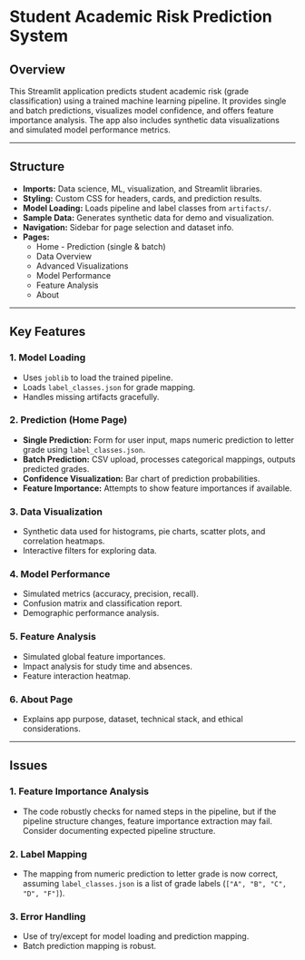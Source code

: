 # Student Academic Risk Prediction System

## Overview

This Streamlit application predicts student academic risk (grade classification) using a trained machine learning pipeline. It provides single and batch predictions, visualizes model confidence, and offers feature importance analysis. The app also includes synthetic data visualizations and simulated model performance metrics.

---

## Structure

- **Imports:** Data science, ML, visualization, and Streamlit libraries.
- **Styling:** Custom CSS for headers, cards, and prediction results.
- **Model Loading:** Loads pipeline and label classes from `artifacts/`.
- **Sample Data:** Generates synthetic data for demo and visualization.
- **Navigation:** Sidebar for page selection and dataset info.
- **Pages:**
  - Home - Prediction (single & batch)
  - Data Overview
  - Advanced Visualizations
  - Model Performance
  - Feature Analysis
  - About

---

## Key Features

### 1. Model Loading

- Uses `joblib` to load the trained pipeline.
- Loads `label_classes.json` for grade mapping.
- Handles missing artifacts gracefully.

### 2. Prediction (Home Page)

- **Single Prediction:** Form for user input, maps numeric prediction to letter grade using `label_classes.json`.
- **Batch Prediction:** CSV upload, processes categorical mappings, outputs predicted grades.
- **Confidence Visualization:** Bar chart of prediction probabilities.
- **Feature Importance:** Attempts to show feature importances if available.

### 3. Data Visualization

- Synthetic data used for histograms, pie charts, scatter plots, and correlation heatmaps.
- Interactive filters for exploring data.

### 4. Model Performance

- Simulated metrics (accuracy, precision, recall).
- Confusion matrix and classification report.
- Demographic performance analysis.

### 5. Feature Analysis

- Simulated global feature importances.
- Impact analysis for study time and absences.
- Feature interaction heatmap.

### 6. About Page

- Explains app purpose, dataset, technical stack, and ethical considerations.

---

## Issues

### 1. Feature Importance Analysis

- The code robustly checks for named steps in the pipeline, but if the pipeline structure changes, feature importance extraction may fail. Consider documenting expected pipeline structure.

### 2. Label Mapping

- The mapping from numeric prediction to letter grade is now correct, assuming `label_classes.json` is a list of grade labels (`["A", "B", "C", "D", "F"]`).

### 3. Error Handling

- Use of try/except for model loading and prediction mapping.
- Batch prediction mapping is robust.
